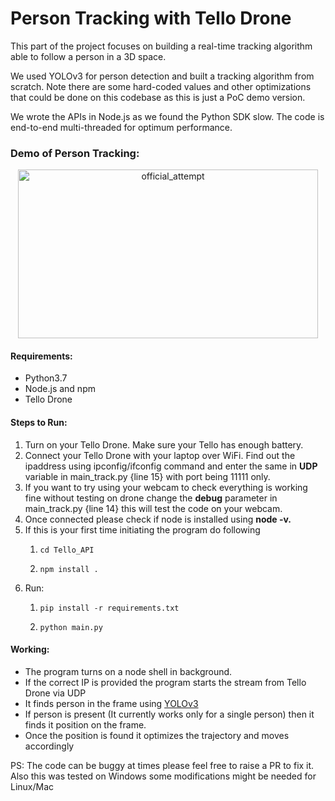 # Person Tracking with Tello Drone

This part of the project focuses on building a real-time tracking algorithm able to follow a person in a 3D space.

We used YOLOv3 for person detection and built a tracking algorithm from scratch. Note there are some hard-coded values and other optimizations that could be done on this codebase as this is just a PoC demo version.

We wrote the APIs in Node.js as we found the Python SDK slow. The code is end-to-end multi-threaded for optimum performance.

### Demo of Person Tracking:

<p align="center"><img src="images/README/official_attempt.gif" alt="official_attempt" width="480" height="270"/></p>

#### Requirements:

* Python3.7
* Node.js and npm
* Tello Drone

#### Steps to Run:

1. Turn on your Tello Drone. Make sure your Tello has enough battery.
2. Connect your Tello Drone with your laptop over WiFi. Find out the ipaddress using ipconfig/ifconfig command and enter the same in **UDP** variable in main_track.py {line 15} with port being 11111 only.
3. If you want to try using your webcam to check everything is working fine without testing on drone change the **debug** parameter in main_track.py {line 14} this will test the code on your webcam.
4. Once connected please check if node is installed using **node -v.**
5. If this is your first time initiating the program do following
   1. ```
      cd Tello_API
      ```
   2. ```
      npm install .
      ```
6. Run:
   1. ```
      pip install -r requirements.txt
      ```
   2. ```
      python main.py
      ```

#### Working:

* The program turns on a node shell in background.
* If the correct IP is provided the program starts the stream from Tello Drone via UDP
* It finds person in the frame using [YOLOv3](https://pjreddie.com/darknet/yolo/)
* If person is present (It currently works only for a single person) then it finds it position on the frame.
* Once the position is found it optimizes the trajectory and moves accordingly

PS: The code can be buggy at times please feel free to raise a PR to fix it. Also this was tested on Windows some modifications might be needed for Linux/Mac
